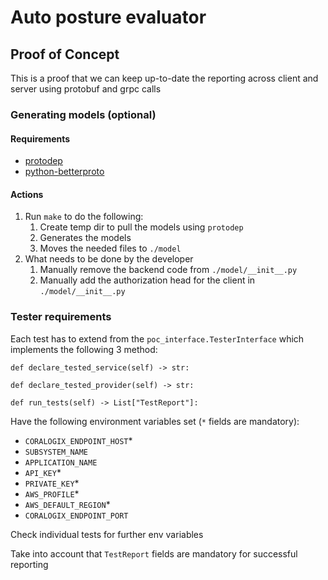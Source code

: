 # Auto posture evaluator

## Proof of Concept
This is a proof that we can keep up-to-date the reporting across client and server using protobuf and grpc calls
### Generating models (optional)
#### Requirements
 * [protodep](https://github.com/stormcat24/protodep)
 * [python-betterproto](https://github.com/danielgtaylor/python-betterproto)

#### Actions
 1. Run `make` to do the following:
    1. Create temp dir to pull the models using `protodep`
    2. Generates the models
    3. Moves the needed files to `./model`
 2. What needs to be done by the developer
    1. Manually remove the backend code from `./model/__init__.py`
    2. Manually add the authorization head for the client in `./model/__init__.py`

### Tester requirements

Each test has to extend from the `poc_interface.TesterInterface` which implements the following 3 method:

    def declare_tested_service(self) -> str:

    def declare_tested_provider(self) -> str:

    def run_tests(self) -> List["TestReport"]:

Have the following environment variables set (`*` fields are mandatory):
 * `CORALOGIX_ENDPOINT_HOST`*
 * `SUBSYSTEM_NAME`
 * `APPLICATION_NAME`
 * `API_KEY`*
 * `PRIVATE_KEY`*
 * `AWS_PROFILE`*
 * `AWS_DEFAULT_REGION`*
 * `CORALOGIX_ENDPOINT_PORT`

Check individual tests for further env variables

Take into account that `TestReport` fields are mandatory for successful reporting